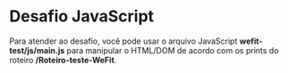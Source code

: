 # Desafio JavaScript

Para atender ao desafio, você pode usar o arquivo JavaScript **wefit-test/js/main.js** para manipular o HTML/DOM de acordo com os prints do roteiro **/Roteiro-teste-WeFit**.